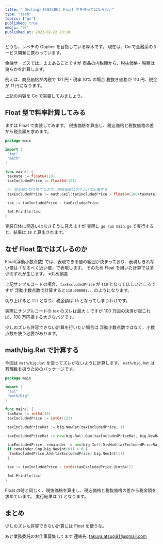 ```yaml
---
title: "【Golang】料率計算に Float 型を使ってはならない"
type: "tech"
topics: ["go"]
published: true
emoji: "🐱"
published_at: 2023-02-22 23:10
---
```


どうも、レベチの Gopher を目指している厚木です。
現在は、Go で金融系のサービス開発に携わっています。

金融サービスでは、ままあることですが
商品の内税額から、税抜価格・税額は幾らかを計算します。

例えば、商品価格が内税で 121 円・税率 10% の場合
税抜き価格が 110 円、税金が 11 円になります。

上記の内容を Go で実装してみましょう。

## Float 型で料率計算してみる

まずは Float で実装してみます。
税抜価格を算出し、税込価格と税抜価格の差から税金額を求めます。

```go
package main

import (
 "fmt"
 "math"
)

func main() {
 taxRate := float64(10)
 taxIncludedPrice := float64(121)

 // 税金額が切り捨てなので、税抜価格は切り上げで計算する
 taxExcludedPrice := math.Ceil(taxIncludedPrice / float64(100+taxRate) * 100)

 tax := taxIncludedPrice - taxExcludedPrice

 fmt.Println(tax)
}
```

実装自体に間違いはなさそうに見えますが
実際に `go run main.go` で実行すると、結果は `10` と算出されます。

## なぜ Float 型ではズレるのか

Float(浮動小数点数) では、表現できる値の範囲が決まっており、表現しきれない値は「なるべく近い値」で表現します。
そのため Float を用いた計算では多少のずれが生じます。
※丸め誤差

上記サンプルコードの場合、`taxExcludedPrice` が `110` となってほしいところですが
浮動小数点数で計算すると`110.000001...`のようになります。

切り上げると `111` となり、税金額は `10` となってしまうわけです。

実際にサンプルコードの tax のズレは最大 `1` ですが
100 万回の決済が起これば、100 万円損する大きなバグです。

少しのズレも許容できない計算を行いたい場合は
浮動小数点数ではなく、小数点数を使う必要があります。

## math/big.Rat で計算する

今回は `math/big.Rat` を使ってズレがないように計算します。
`math/big.Rat` は有理数を扱うためのパッケージです。

```go
package main

import (
 "fmt"
 "math/big"
)

func main() {
 taxRate := int64(10)
 taxIncludedPrice := int64(121)

 taxIncludedPriceRat := big.NewRat(taxIncludedPrice, 1)

 taxExcludedPriceRat := new(big.Rat).Quo(taxIncludedPriceRat, big.NewRat(100+taxRate, 100))

 taxExcludedPrice, remainder := new(big.Int).DivMod(taxExcludedPriceRat.Num(), taxExcludedPriceRat.Denom(), new(big.Int))
 if remainder.Cmp(big.NewInt(0)) > 0 {
  taxExcludedPrice.Add(taxExcludedPrice, big.NewInt(1))
 }

 tax := taxIncludedPrice - int64(taxExcludedPrice.Uint64())

 fmt.Println(tax)
}
```

Float の時と同じく、税抜価格を算出し、税込価格と税抜価格の差から税金額を求めています。
実行結果は `11` となります。

## まとめ

少しのズレも許容できない計算には Float を使うな。

あと業務委託のお仕事募集してます
連絡先: takuya.atsugi911@gmail.com
